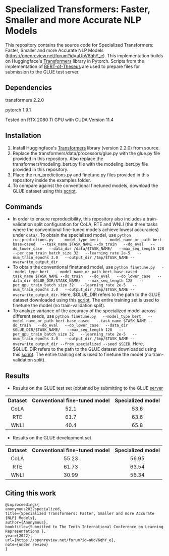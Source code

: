 # Specialized Transformers: Faster, Smaller and more Accurate NLP Models
This repository contains the source code for Specialized Transformers: Faster, Smaller and more Accurate NLP Models (https://openreview.net/forum?id=aUoV6qhY_e). This implementation builds on Huggingface's [Transformers](https://github.com/huggingface/transformers) library in Pytorch. Scripts from  the implementation of [BERT-of-Theseus](https://github.com/JetRunner/BERT-of-Theseus) are used to prepare files for submission to the GLUE test server.

## Dependencies
transformers 2.2.0

pytorch 1.9.1 

Tested on RTX 2080 Ti GPU with CUDA Version 11.4

## Installation
1. Install Huggingface's [Transformers](https://github.com/huggingface/transformers) library (version 2.2.0) from source.
2. Replace the transformers/data/processors/glue.py with the glue.py file provided in this repository. Also replace the transformers/modeling_bert.py file with the modeling_bert.py file provided in this repository.
3. Place the run_predictions.py and finetune.py files provided in this repository inside the examples folder.
4. To compare against the conventional finetuned models, download the GLUE dataset using this [script](https://gist.github.com/W4ngatang/60c2bdb54d156a41194446737ce03e2e).

## Commands

+ In order to ensure reproducibility, this repository also includes a train-validation split configuration for CoLA, RTE and WNLI (the three tasks where the conventional fine-tuned models achieve lowest accuracies) under `data/`. To obtain the specialized model, use `python run_predictions.py   --model_type bert   --model_name_or_path bert-base-cased   --task_name $TASK_NAME --do_train   --do_eval   --do_lower_case   --data_dir /data/$TASK_NAME/   --max_seq_length 128   --per_gpu_train_batch_size 32   --learning_rate 2e-5   --num_train_epochs 3.0   --output_dir /tmp/$TASK_NAME --overwrite_output_dir`
+ To obtain the conventional finetuned model, use `python finetune.py   --model_type bert   --model_name_or_path bert-base-cased   --task_name $TASK_NAME --do_train   --do_eval   --do_lower_case   --data_dir $GLUE_DIR/$TASK_NAME/   --max_seq_length 128   --per_gpu_train_batch_size 32   --learning_rate 2e-5   --num_train_epochs 3.0   --output_dir /tmp/$TASK_NAME --overwrite_output_dir`. Here, $GLUE_DIR refers to the path to the GLUE dataset downloaded using this [script](https://gist.github.com/W4ngatang/60c2bdb54d156a41194446737ce03e2e). The entire training set is used to finetune the model (no train-validation split).
+ To analyze variance of the accuracy of the specialized model across different seeds, use `python finetune.py   --model_type bert   --model_name_or_path bert-base-cased   --task_name $TASK_NAME --do_train   --do_eval   --do_lower_case   --data_dir $GLUE_DIR/$TASK_NAME/   --max_seq_length 128   --per_gpu_train_batch_size 32   --learning_rate 2e-5   --num_train_epochs 3.0   --output_dir /tmp/$TASK_NAME --overwrite_output_dir --from_specialized --seed $SEED`. Here, $GLUE_DIR refers to the path to the GLUE dataset downloaded using this [script](https://gist.github.com/W4ngatang/60c2bdb54d156a41194446737ce03e2e). The entire training set is used to finetune the model (no train-validation split).

## Results
+ Results on the GLUE test set (obtained by submitting to the GLUE [server](https://gluebenchmark.com/) 
<table>
    <tr align="center">
        <th>Dataset</th>
        <th>Conventional fine-tuned model</th>
        <th>Specialized model</th>
    </tr>
    <tr align="center">
        <td>CoLA</td>
        <td>52.1</td>
        <td>53.6</td>
    </tr>
    <tr align="center">
        <td>RTE</td>
        <td>61.7</td>
        <td>63.6</td>
    </tr>
      <tr align="center">
        <td>WNLI</td>
        <td>40.4</td>
        <td>65.8</td>
    </tr>
</table>

+ Results on the GLUE development set
<table>
    <tr align="center">
        <th>Dataset</th>
        <th>Conventional fine-tuned model</th>
        <th>Specialized model</th>
    </tr>
    <tr align="center">
        <td>CoLA</td>
        <td>55.23</td>
        <td>56.95</td>
    </tr>
    <tr align="center">
        <td>RTE</td>
        <td>61.73</td>
        <td>63.54</td>
    </tr>
      <tr align="center">
        <td>WNLI</td>
        <td>30.99</td>
        <td>56.34</td>
    </tr>
</table>

## Citing this work
```
@inproceedings{
anonymous2022specialized,
title={Specialized Transformers: Faster, Smaller and more Accurate {NLP} Models},
author={Anonymous},
booktitle={Submitted to The Tenth International Conference on Learning Representations },
year={2022},
url={https://openreview.net/forum?id=aUoV6qhY_e},
note={under review}
}
```
